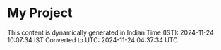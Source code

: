 # My Project

This content is dynamically generated in Indian Time (IST): 2024-11-24 10:07:34 IST
Converted to UTC: 2024-11-24 04:37:34 UTC
